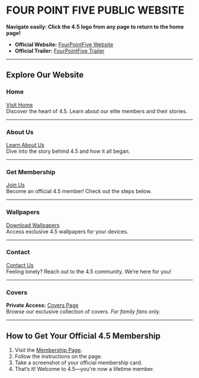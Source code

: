 # FOUR POINT FIVE PUBLIC WEBSITE

**Navigate easily: Click the 4.5 logo from any page to return to the home page!**

- **Official Website:** [FourPointFive Website](https://sirsaarim.github.io/FourPointFive/Website)  
- **Official Trailer:** [FourPointFive Trailer](https://sirsaarim.github.io/FourPointFive/Trailer)  

---

## **Explore Our Website**

### **Home**  
[Visit Home](https://sirsaarim.github.io/FourPointFive/Website)  
Discover the heart of 4.5. Learn about our elite members and their stories.

---

### **About Us**  
[Learn About Us](https://sirsaarim.github.io/FourPointFive/Website/about)  
Dive into the story behind 4.5 and how it all began.

---

### **Get Membership**  
[Join Us](https://sirsaarim.github.io/FourPointFive/Website/membership)  
Become an official 4.5 member! Check out the steps below.

---

### **Wallpapers**  
[Download Wallpapers](https://sirsaarim.github.io/FourPointFive/Website/wallpapers)  
Access exclusive 4.5 wallpapers for your devices.

---

### **Contact**  
[Contact Us](https://sirsaarim.github.io/FourPointFive/Website/contact)  
Feeling lonely? Reach out to the 4.5 community. We’re here for you!

---

### **Covers**  
**Private Access:** [Covers Page](https://sirsaarim.github.io/FourPointFive/Website/covers)  
Browse our exclusive collection of covers. *For family fans only.*

---

## **How to Get Your Official 4.5 Membership**

1. Visit the [Membership Page](https://sirsaarim.github.io/FourPointFive/Website/membership).  
2. Follow the instructions on the page.  
3. Take a screenshot of your official membership card.  
4. That’s it! Welcome to 4.5—you're now a lifetime member.


